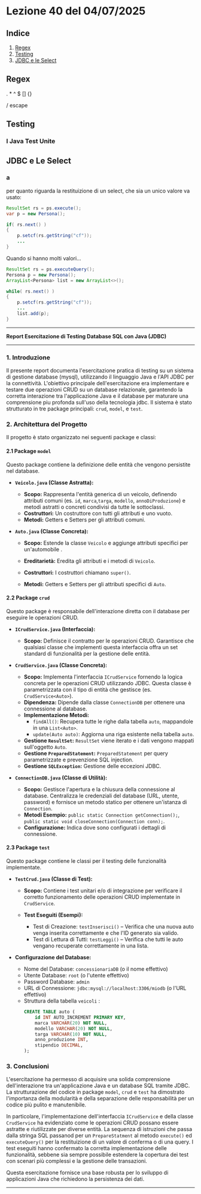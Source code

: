 # Lezione 40 del 04/07/2025

## Indice

1. [Regex](#regex)
2. [Testing](#testing)
3. [JDBC e le Select](#jdbc-e-le-select)

## Regex

. \* ^ $ [] {}

/ escape

## Testing

### I Java Test Unite

## JDBC e Le Select

### a

per quanto riguarda la restituizione di un select, che sia un unico valore va usato:

```Java
ResultSet rs = ps.execute();
var p = new Persona();

if( rs.next() )
{
    p.setcf(rs.getString("cf"));
    ...
}
```

Quando si hanno molti valori...

```Java
ResultSet rs = ps.executeQuery();
Persona p = new Persona();
ArrayList<Persona> list = new ArrayList<>();

while( rs.next() )
{
    p.setcf(rs.getString("cf"));
    ...
    list.add(p);
}
```

---

**Report Esercitazione di Testing Database SQL con Java (JDBC)**

---

### 1\. Introduzione

Il presente report documenta l'esercitazione pratica di testing su un sistema di gestione database (mysql), utilizzando il linguaggio Java e l'API JDBC per la connettività. L'obiettivo principale dell'esercitazione era implementare e testare due operazioni CRUD su un database relazionale, garantendo la corretta interazione tra l'applicazione Java e il database per maturare una comprensione piu profonda sull'uso della tecnologia jdbc. Il sistema è stato strutturato in tre package principali: `crud`, `model`, e `test`.

### 2\. Architettura del Progetto

Il progetto è stato organizzato nei seguenti package e classi:

#### 2.1 Package `model`

Questo package contiene la definizione delle entità che vengono persistite nel database.

- **`Veicolo.java` (Classe Astratta):**

  - **Scopo:** Rappresenta l'entità generica di un veicolo, definendo attributi comuni (es. `id`, `marca`,`targa`, `modello`, `annoDiProduzione`) e metodi astratti o concreti condivisi da tutte le sottoclassi.
  - **Costruttori:** Un costruttore con tutti gli attributi e uno vuoto.
  - **Metodi:** Getters e Setters per gli attributi comuni.

- **`Auto.java` (Classe Concreta):**

  - **Scopo:** Estende la classe `Veicolo` e aggiunge attributi specifici per un'automobile .
  - **Ereditarietà:** Eredita gli attributi e i metodi di `Veicolo`.

  - **Costruttori:** I costruttori chiamano `super()`.
  - **Metodi:** Getters e Setters per gli attributi specifici di `Auto`.

#### 2.2 Package `crud`

Questo package è responsabile dell'interazione diretta con il database per eseguire le operazioni CRUD.

- **`ICrudService.java` (Interfaccia):**

  - **Scopo:** Definisce il contratto per le operazioni CRUD. Garantisce che qualsiasi classe che implementi questa interfaccia offra un set standard di funzionalità per la gestione delle entità.

- **`CrudService.java` (Classe Concreta):**

  - **Scopo:** Implementa l'interfaccia `ICrudService` fornendo la logica concreta per le operazioni CRUD utilizzando JDBC. Questa classe è parametrizzata con il tipo di entità che gestisce (es. `CrudService<Auto>`).
  - **Dipendenza:** Dipende dalla classe `ConnectionDB` per ottenere una connessione al database.
  - **Implementazione Metodi:**
    - `findAll()`: Recupera tutte le righe dalla tabella `auto`, mappandole in una `List<Auto>`.
    - `update(Auto auto)`: Aggiorna una riga esistente nella tabella `auto`.
  - **Gestione `ResultSet`:** `ResultSet` viene iterato e i dati vengono mappati sull'oggetto `Auto`.
  - **Gestione `PreparedStatement`:** `PreparedStatement` per query parametrizzate e prevenzione SQL injection.
  - **Gestione `SQLException`:** Gestione delle eccezioni JDBC.

- **`ConnectionDB.java` (Classe di Utilità):**

  - **Scopo:** Gestisce l'apertura e la chiusura della connessione al database. Centralizza le credenziali del database (URL, utente, password) e fornisce un metodo statico per ottenere un'istanza di `Connection`.
  - **Metodi Esempio:** `public static Connection getConnection();`, `public static void closeConnection(Connection conn);`.
  - **Configurazione:** Indica dove sono configurati i dettagli di connessione.

#### 2.3 Package `test`

Questo package contiene le classi per il testing delle funzionalità implementate.

- **`TestCrud.java` (Classe di Test):**

  - **Scopo:** Contiene i test unitari e/o di integrazione per verificare il corretto funzionamento delle operazioni CRUD implementate in `CrudService`.

  - **Test Eseguiti (Esempi):**
    - Test di Creazione: `testInserisci()` – Verifica che una nuova auto venga inserita correttamente e che l'ID generato sia valido.
    - Test di Lettura di Tutti: `testLeggi()` – Verifica che tutti le auto vengano recuperate correttamente in una lista.

- **Configurazione del Database:**

  - Nome del Database: `concessionariaDB` (o il nome effettivo)
  - Utente Database: `root` (o l'utente effettivo)
  - Password Database: `admin`
  - URL di Connessione: `jdbc:mysql://localhost:3306/miodb` (o l'URL effettivo)
  - Struttura della tabella `veicoli` :
    ```sql
    CREATE TABLE auto (
        id INT AUTO_INCREMENT PRIMARY KEY,
        marca VARCHAR(20) NOT NULL,
        modello VARCHAR(20) NOT NULL,
        targa VARCHAR(10) NOT NULL,
        anno_produzione INT,
        stipendio DECIMAL,
    );
    ```

### 3\. Conclusioni

L'esercitazione ha permesso di acquisire una solida comprensione dell'interazione tra un'applicazione Java e un database SQL tramite JDBC. La strutturazione del codice in package `model`, `crud` e `test` ha dimostrato l'importanza della modularità e della separazione delle responsabilità per un codice più pulito e manutenibile.

In particolare, l'implementazione dell'interfaccia `ICrudService` e della classe `CrudService` ha evidenziato come le operazioni CRUD possano essere astratte e riutilizzate per diverse entità. La sequenza di istruzioni che passa dalla stringa SQL passanod per un `PrepareStatment` al metodo `execute()` ed `executeQuery()` per la restituizione di un valore di conferma o di una query. I test eseguiti hanno confermato la corretta implementazione delle funzionalità, sebbene sia sempre possibile estendere la copertura dei test con scenari più complessi e la gestione delle transazioni.

Questa esercitazione fornisce una base robusta per lo sviluppo di applicazioni Java che richiedono la persistenza dei dati.

---
